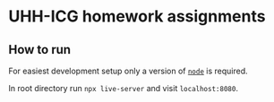 # UHH-ICG homework assignments

## How to run
For easiest development setup only a version of [`node`](https://nodejs.org/en/download) is required.

In root directory run `npx live-server` and visit `localhost:8080`.
